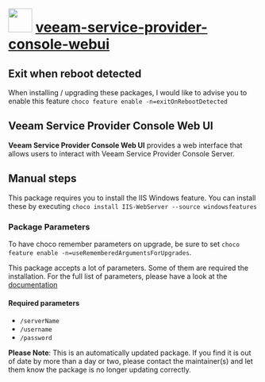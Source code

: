 # <img src="https://cdn.jsdelivr.net/gh/mkevenaar/chocolatey-packages@75f6547b645b0eb9ef96ff7f2c34f3d7063939e1/icons/veeam-service-provider-console-webui.png" width="48" height="48"/> [veeam-service-provider-console-webui](https://community.chocolatey.org/packages/veeam-service-provider-console-webui)

## Exit when reboot detected

When installing / upgrading these packages, I would like to advise you to enable this feature `choco feature enable -n=exitOnRebootDetected`

## Veeam Service Provider Console Web UI

**Veeam Service Provider Console Web UI** provides a web interface that allows users to interact with Veeam Service Provider Console Server.

## Manual steps

This package requires you to install the IIS Windows feature. You can install these by executing `choco install IIS-WebServer --source windowsfeatures`

### Package Parameters

To have choco remember parameters on upgrade, be sure to set `choco feature enable -n=useRememberedArgumentsForUpgrades`.

This package accepts a lot of parameters. Some of them are required the installation. For the full list of parameters, please have a look at the [documentation](https://github.com/mkevenaar/chocolatey-packages/blob/master/automatic/veeam-service-provider-console-webui/PARAMETERS.md)

#### Required parameters

* `/serverName`
* `/username`
* `/password`

<!-- PARAMETERS.md -->
**Please Note**: This is an automatically updated package. If you find it is
out of date by more than a day or two, please contact the maintainer(s) and
let them know the package is no longer updating correctly.
